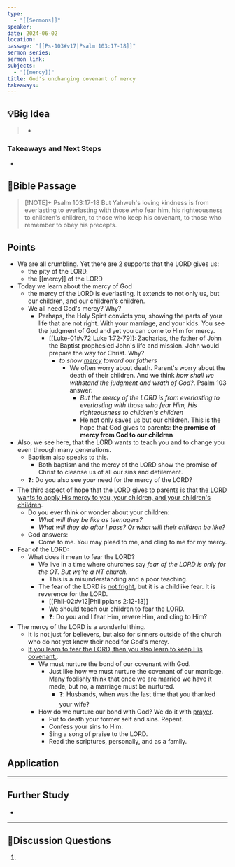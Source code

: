 ```yaml
---
type:
  - "[[Sermons]]"
speaker: 
date: 2024-06-02
location: 
passage: "[[Ps-103#v17|Psalm 103:17-18]]"
sermon series: 
sermon link: 
subjects:
  - "[[mercy]]"
title: God's unchanging covenant of mercy
takeaways:
---
```



## 💡Big Idea
>- 

### Takeaways and Next Steps
- 


## 📖Bible Passage
>[!NOTE]+ Psalm 103:17-18
>But Yahweh's loving kindness is from everlasting to everlasting with those who fear him, his righteousness to children's children, 
to those who keep his covenant, to those who remember to obey his precepts. 

## Points

- We are all crumbling. Yet there are 2 supports that the LORD gives us: 
	- the pity of the LORD. 
	- the [[mercy]] of the LORD
- Today we learn about the mercy of God
	- the mercy of the LORD is everlasting. It extends to not only us, but our children, and our children's children. 
	- We all need God's mercy? Why? 
		- Perhaps, the Holy Spirit convicts you, showing the parts of your life that are not right. With your marriage, and your kids. You see the judgment of God and yet you can come to Him for mercy. 
			- [[Luke-01#v72|Luke 1:72-79]]: Zacharias, the father of John the Baptist prophesied John's life and mission. John would prepare the way for Christ. Why? 
				- *to show <u>mercy</u> toward our fathers*
					- We often worry about death. Parent's worry about the death of their children. And we think *how shall we withstand the judgment and wrath of God?*. Psalm 103 answer: 
						- *But the mercy of the LORD is from everlasting to everlasting with those who fear Him, His righteousness to children's children*
						- He not only saves us but our children. This is the hope that God gives to parents: **the promise of mercy from God to our children**
- Also, we see here, that the LORD wants to teach you and to change you even through many generations. 
	- Baptism also speaks to this. 
		- Both baptism and the mercy of the LORD show the promise of Christ to cleanse us of all our sins and defilement. 
	- ❓: Do you also see *your* need for the mercy of the LORD? 
- The third aspect of hope that the LORD gives to parents is that <u>the LORD wants to apply His mercy to you, your children, and your children's children</u>. 
	- Do you ever think or wonder about your children: 
		- *What will they be like as teenagers?*
		- *What will they do after I pass? Or what will their children be like?* 
	- God answers: 
		- Come to me. You may plead to me, and cling to me for my mercy. 
- Fear of the LORD: 
	- What does it mean to fear the LORD? 
		- We live in a time where churches say *fear of the LORD is only for the OT. But we're a NT church.*
			- This is a misunderstanding and a poor teaching. 
		- The fear of the LORD is <u>not fright</u>, but it is a childlike fear. It is reverence for the LORD. 
			- [[Phil-02#v12|Philippians 2:12-13]] 
			- We should teach our children to fear the LORD. 
			- ❓: Do you and I fear Him, revere Him, and cling to Him? 
- The mercy of the LORD is a wonderful thing. 
	- It is not just for believers, but also for sinners outside of the church who do not yet know their need for God's mercy. 
	- <u>If you learn to fear the LORD, then you also learn to keep His covenant.</u>. 
		- We must nurture the bond of our covenant with God. 
			- Just like how we must nurture the covenant of our marriage. Many foolishly think that once we are married we have it made, but no, a marriage must be nurtured. 
				- ❓: Husbands, when was the last time that you thanked your wife? 
		- How do we nurture our bond with God? We do it with <u>prayer</u>.
			- Put to death your former self and sins. Repent. 
			- Confess your sins to Him. 
			- Sing a song of praise to the LORD. 
			- Read the scriptures, personally, and as a family. 

## Application

---
## Further Study
- 

---
## 💬Discussion Questions

1. 